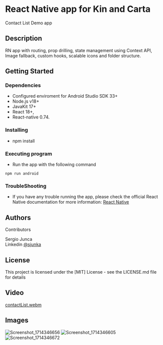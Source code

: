 # React Native app for Kin and Carta

Contact List Demo app

## Description

RN app with routing, prop drilling, state management using Context API, Image fallback, custom hooks, scalable icons and folder structure.

## Getting Started

### Dependencies

- Configured enviroment for Android Studio SDK 33+
- Node.js v18+
- JavaKit 17+
- React 18+,
- React-native 0.74.

### Installing

- npm install

### Executing program

- Run the app with the following command

```
npm run android
```

### TroubleShooting

- If you have any trouble running the app, please check the official React Native documentation for more information: [React Native](https://reactnative.dev/docs/environment-setup)

## Authors

Contributors

Sergio Junca  
Linkedin [@sjunka](https://www.linkedin.com/in/sjunka/)

## License

This project is licensed under the [MIT] License - see the LICENSE.md file for details

## Video
[contactList.webm](https://github.com/sjunka/ContactListRN/assets/12448595/13edbf04-68d2-42bb-a444-18df3139e409)


## Images
![Screenshot_1714346656](https://github.com/sjunka/ContactListRN/assets/12448595/2740c55b-483a-43e5-9042-e587dff397c4)
![Screenshot_1714346605](https://github.com/sjunka/ContactListRN/assets/12448595/398ac02f-e703-45a2-bbc7-97a47165f051)
![Screenshot_1714346672](https://github.com/sjunka/ContactListRN/assets/12448595/cfcb76b0-d487-4d93-be00-4ff61e627d19)


